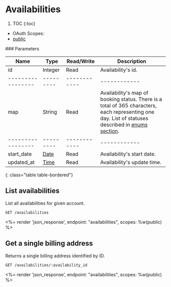 # Availabilities

1. TOC
{:toc}

<ul class="nav nav-pills pull-right" role="tablist">
  <li class="disabled"><a>OAuth Scopes:</a></li>
  <li class="active"><a href="#public" role="tab" data-toggle="pill">public</a></li>
</ul>

<div class="tab-content" markdown="1">
  <div class="tab-pane active" id="public" markdown="1">
### Parameters

Name             | Type    | Read/Write | Description
-----------------|---------|------------|------------
id               | Integer | Read       | Availability's id.
-----------------|---------|------------|------------
map              | String  | Read       | Availability's map of booking status. There is a total of 365 characters, each representing one day. List of statuses described in [enums section](/reference/enums#booking-statuses).
-----------------|---------|------------|------------
start_date       | [Date](/reference/formats#date--time) | Read       | Availability's start date.
updated_at       | [Time](/reference/formats#date--time) | Read       | Availability's update time.
{: class="table table-bordered"}
  </div>
</div>

## List availabilities

List all availabilities for given account.

~~~
GET /availabilities
~~~

<%= render 'json_response', endpoint: "availabilities", scopes: %w(public) %>

## Get a single billing address

Returns a single billing address identified by ID.

~~~
GET /availabilities/:availability_id
~~~

<%= render 'json_response', endpoint: "availabilities", scopes: %w(public) %>
